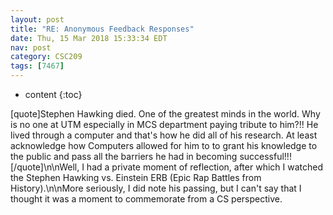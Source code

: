 ```yaml
---
layout: post
title: "RE: Anonymous Feedback Responses"
date: Thu, 15 Mar 2018 15:33:34 EDT
nav: post
category: CSC209
tags: [7467]
---
```


* content
{:toc}

[quote]Stephen Hawking died. One of the greatest minds in the world. Why is no one at UTM especially in MCS department paying tribute to him?!! He lived through a computer and that's how he did all of his research. At least acknowledge how Computers allowed for him to to grant his knowledge to the public and pass all the barriers he had in becoming successful!!![/quote]\n\nWell, I had a private moment of reflection, after which I watched the Stephen Hawking vs. Einstein ERB (Epic Rap Battles from History).\n\nMore seriously, I did note his passing, but I can't say that I thought it was a moment to commemorate from a CS perspective.
<!-- more -->
<p></p>

